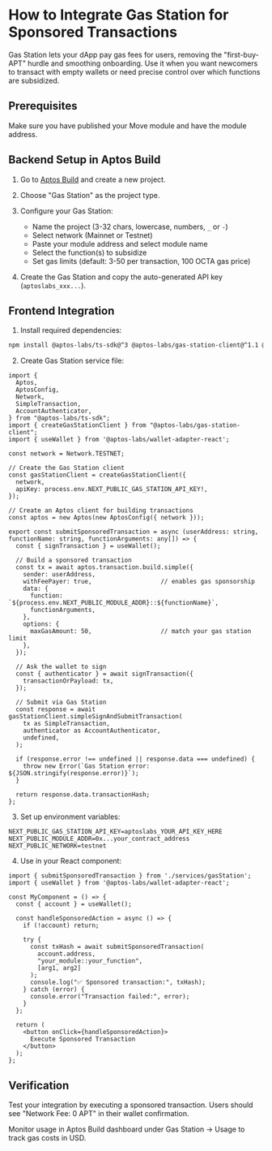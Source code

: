 # How to Integrate Gas Station for Sponsored Transactions

Gas Station lets your dApp pay gas fees for users, removing the "first-buy-APT" hurdle and smoothing onboarding. Use it when you want newcomers to transact with empty wallets or need precise control over which functions are subsidized.

## Prerequisites

Make sure you have published your Move module and have the module address.

## Backend Setup in Aptos Build

1. Go to [Aptos Build](https://build.aptoslabs.com/) and create a new project.

2. Choose "Gas Station" as the project type.

3. Configure your Gas Station:
   - Name the project (3-32 chars, lowercase, numbers, `_` or `-`)
   - Select network (Mainnet or Testnet)
   - Paste your module address and select module name
   - Select the function(s) to subsidize
   - Set gas limits (default: 3-50 per transaction, 100 OCTA gas price)

4. Create the Gas Station and copy the auto-generated API key (`aptoslabs_xxx...`).

## Frontend Integration

1. Install required dependencies:

```bash
npm install @aptos-labs/ts-sdk@^3 @aptos-labs/gas-station-client@^1.1 @aptos-labs/wallet-adapter-react@latest
```

2. Create Gas Station service file:

```tsx
import {
  Aptos,
  AptosConfig,
  Network,
  SimpleTransaction,
  AccountAuthenticator,
} from "@aptos-labs/ts-sdk";
import { createGasStationClient } from "@aptos-labs/gas-station-client";
import { useWallet } from '@aptos-labs/wallet-adapter-react';

const network = Network.TESTNET;

// Create the Gas Station client
const gasStationClient = createGasStationClient({
  network,
  apiKey: process.env.NEXT_PUBLIC_GAS_STATION_API_KEY!,
});

// Create an Aptos client for building transactions
const aptos = new Aptos(new AptosConfig({ network }));

export const submitSponsoredTransaction = async (userAddress: string, functionName: string, functionArguments: any[]) => {
  const { signTransaction } = useWallet();

  // Build a sponsored transaction
  const tx = await aptos.transaction.build.simple({
    sender: userAddress,
    withFeePayer: true,                   // enables gas sponsorship
    data: {
      function: `${process.env.NEXT_PUBLIC_MODULE_ADDR}::${functionName}`,
      functionArguments,
    },
    options: {
      maxGasAmount: 50,                   // match your gas station limit
    },
  });

  // Ask the wallet to sign
  const { authenticator } = await signTransaction({
    transactionOrPayload: tx,
  });

  // Submit via Gas Station
  const response = await gasStationClient.simpleSignAndSubmitTransaction(
    tx as SimpleTransaction,
    authenticator as AccountAuthenticator,
    undefined,
  );

  if (response.error !== undefined || response.data === undefined) {
    throw new Error(`Gas Station error: ${JSON.stringify(response.error)}`);
  }

  return response.data.transactionHash;
};
```

3. Set up environment variables:

```env
NEXT_PUBLIC_GAS_STATION_API_KEY=aptoslabs_YOUR_API_KEY_HERE
NEXT_PUBLIC_MODULE_ADDR=0x...your_contract_address
NEXT_PUBLIC_NETWORK=testnet
```

4. Use in your React component:

```tsx
import { submitSponsoredTransaction } from './services/gasStation';
import { useWallet } from '@aptos-labs/wallet-adapter-react';

const MyComponent = () => {
  const { account } = useWallet();

  const handleSponsoredAction = async () => {
    if (!account) return;
    
    try {
      const txHash = await submitSponsoredTransaction(
        account.address,
        "your_module::your_function",
        [arg1, arg2]
      );
      console.log("✅ Sponsored transaction:", txHash);
    } catch (error) {
      console.error("Transaction failed:", error);
    }
  };

  return (
    <button onClick={handleSponsoredAction}>
      Execute Sponsored Transaction
    </button>
  );
};
```

## Verification

Test your integration by executing a sponsored transaction. Users should see "Network Fee: 0 APT" in their wallet confirmation.

Monitor usage in Aptos Build dashboard under Gas Station → Usage to track gas costs in USD.